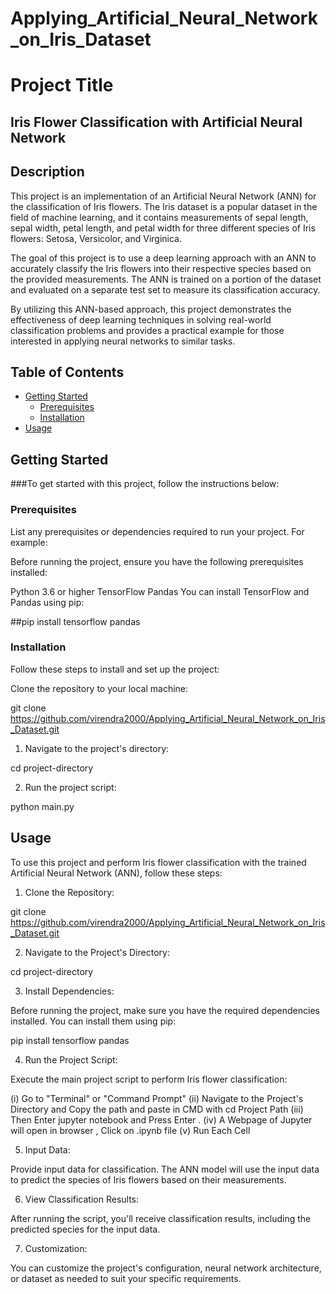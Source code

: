 # Applying_Artificial_Neural_Network_on_Iris_Dataset

# Project Title

## Iris Flower Classification with Artificial Neural Network

## Description

This project is an implementation of an Artificial Neural Network (ANN) for the classification of Iris flowers. The Iris dataset is a popular dataset in the field of machine learning, and it contains measurements of sepal length, sepal width, petal length, and petal width for three different species of Iris flowers: Setosa, Versicolor, and Virginica.

The goal of this project is to use a deep learning approach with an ANN to accurately classify the Iris flowers into their respective species based on the provided measurements. The ANN is trained on a portion of the dataset and evaluated on a separate test set to measure its classification accuracy.

By utilizing this ANN-based approach, this project demonstrates the effectiveness of deep learning techniques in solving real-world classification problems and provides a practical example for those interested in applying neural networks to similar tasks.

## Table of Contents
- [Getting Started](#getting-started)
  - [Prerequisites](#prerequisites)
  - [Installation](#installation)
- [Usage](#usage)

## Getting Started

###To get started with this project, follow the instructions below:

### Prerequisites

List any prerequisites or dependencies required to run your project. For example:

Before running the project, ensure you have the following prerequisites installed:

Python 3.6 or higher
TensorFlow
Pandas
You can install TensorFlow and Pandas using pip:

##pip install tensorflow pandas

### Installation

Follow these steps to install and set up the project:

Clone the repository to your local machine:

git clone https://github.com/virendra2000/Applying_Artificial_Neural_Network_on_Iris_Dataset.git

1. Navigate to the project's directory:

cd project-directory

2. Run the project script:

python main.py

## Usage

To use this project and perform Iris flower classification with the trained Artificial Neural Network (ANN), follow these steps:

1. Clone the Repository:

git clone https://github.com/virendra2000/Applying_Artificial_Neural_Network_on_Iris_Dataset.git

2. Navigate to the Project's Directory:

cd project-directory

3. Install Dependencies:

Before running the project, make sure you have the required dependencies installed. You can install them using pip:

pip install tensorflow pandas

4. Run the Project Script:

Execute the main project script to perform Iris flower classification:

(i) Go to "Terminal" or "Command Prompt"
(ii) Navigate to the Project's Directory and Copy the path and paste in CMD with
      cd Project Path
(iii) Then Enter jupyter notebook and Press Enter .
(iv) A Webpage of Jupyter will open in browser , Click on .ipynb file 
(v) Run Each Cell

5. Input Data:

Provide input data for classification. The ANN model will use the input data to predict the species of Iris flowers based on their measurements.

6. View Classification Results:

After running the script, you'll receive classification results, including the predicted species for the input data.

7. Customization:

You can customize the project's configuration, neural network architecture, or dataset as needed to suit your specific requirements.
